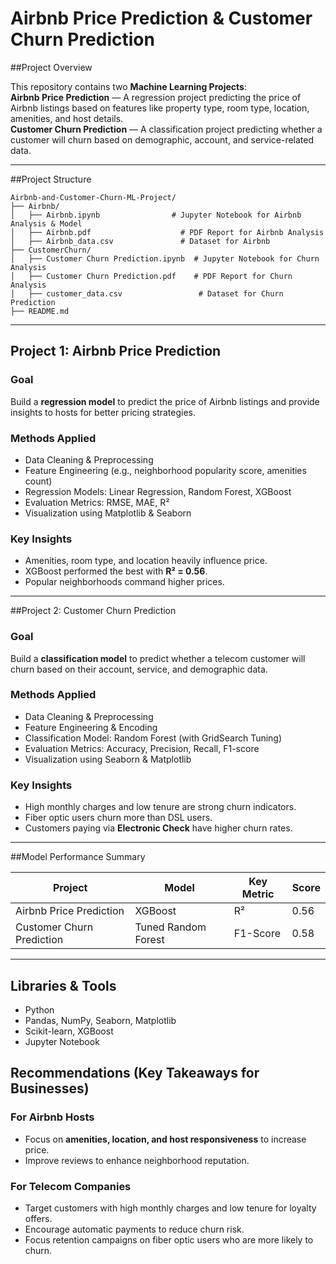 # Airbnb Price Prediction & Customer Churn Prediction

##Project Overview

This repository contains two **Machine Learning Projects**:  
**Airbnb Price Prediction** — A regression project predicting the price of Airbnb listings based on features like property type, room type, location, amenities, and host details.  
**Customer Churn Prediction** — A classification project predicting whether a customer will churn based on demographic, account, and service-related data.

---

##Project Structure

```
Airbnb-and-Customer-Churn-ML-Project/
├── Airbnb/
│   ├── Airbnb.ipynb                # Jupyter Notebook for Airbnb Analysis & Model
│   ├── Airbnb.pdf                    # PDF Report for Airbnb Analysis
│   ├── Airbnb_data.csv               # Dataset for Airbnb
├── CustomerChurn/
│   ├── Customer Churn Prediction.ipynb  # Jupyter Notebook for Churn Analysis
│   ├── Customer Churn Prediction.pdf    # PDF Report for Churn Analysis
│   ├── customer_data.csv                 # Dataset for Churn Prediction
├── README.md
```

---

## Project 1: Airbnb Price Prediction
### Goal  
Build a **regression model** to predict the price of Airbnb listings and provide insights to hosts for better pricing strategies.

### Methods Applied  
- Data Cleaning & Preprocessing
- Feature Engineering (e.g., neighborhood popularity score, amenities count)
- Regression Models: Linear Regression, Random Forest, XGBoost
- Evaluation Metrics: RMSE, MAE, R²
- Visualization using Matplotlib & Seaborn

### Key Insights  
- Amenities, room type, and location heavily influence price.
- XGBoost performed the best with **R² = 0.56**.
- Popular neighborhoods command higher prices.

---

##Project 2: Customer Churn Prediction
### Goal  
Build a **classification model** to predict whether a telecom customer will churn based on their account, service, and demographic data.

### Methods Applied  
- Data Cleaning & Preprocessing
- Feature Engineering & Encoding
- Classification Model: Random Forest (with GridSearch Tuning)
- Evaluation Metrics: Accuracy, Precision, Recall, F1-score
- Visualization using Seaborn & Matplotlib

### Key Insights  
- High monthly charges and low tenure are strong churn indicators.
- Fiber optic users churn more than DSL users.
- Customers paying via **Electronic Check** have higher churn rates.

---

##Model Performance Summary

| Project | Model | Key Metric | Score |
|---|---|---|---|
| Airbnb Price Prediction | XGBoost | R² | 0.56 |
| Customer Churn Prediction | Tuned Random Forest | F1-Score | 0.58 |

---

## Libraries & Tools
- Python
- Pandas, NumPy, Seaborn, Matplotlib
- Scikit-learn, XGBoost
- Jupyter Notebook


## Recommendations (Key Takeaways for Businesses)

### For Airbnb Hosts
- Focus on **amenities, location, and host responsiveness** to increase price.
- Improve reviews to enhance neighborhood reputation.

### For Telecom Companies
- Target customers with high monthly charges and low tenure for loyalty offers.
- Encourage automatic payments to reduce churn risk.
- Focus retention campaigns on fiber optic users who are more likely to churn.
